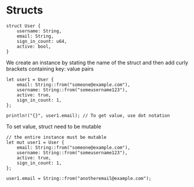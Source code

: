 # Structs

    struct User {
        username: String,
        email: String,
        sign_in_count: u64,
        active: bool,
    }

We create an instance by stating the name of the struct and then add curly brackets containing key: value pairs

    let user1 = User {
        email: String::from("someone@example.com"),
        username: String::from("someusername123"),
        active: true,
        sign_in_count: 1,
    };
    
    println!("{}", user1.email); // To get value, use dot notation

To set value, struct need to be mutable

    // the entire instance must be mutable
    let mut user1 = User {
        email: String::from("someone@example.com"),
        username: String::from("someusername123"),
        active: true,
        sign_in_count: 1,
    };

    user1.email = String::from("anotheremail@example.com");

